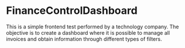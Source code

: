 # FinanceControlDashboard
This is a simple frontend test performed by a technology company. The objective is to create a dashboard where it is possible to manage all invoices and obtain information through different types of filters.
